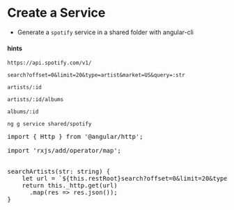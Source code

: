 # Create a Service

* Generate a `spotify` service in a shared folder with angular-cli

#### hints

`https://api.spotify.com/v1/`

`search?offset=0&limit=20&type=artist&market=US&query=:str`

`artists/:id`

`artists/:id/albums`

`albums/:id`

`ng g service shared/spotify`

<pre>
import { Http } from '@angular/http';

import 'rxjs/add/operator/map';


searchArtists(str: string) {
    let url = `${this.restRoot}search?offset=0&limit=20&type=artist&market=US&query=${str}`;
    return this._http.get(url)
      .map(res => res.json());
}
</pre>
